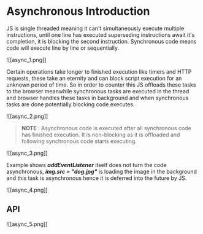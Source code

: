 # **Asynchronous Introduction**

JS is single threaded meaning it can't simultaneously execute multiple instructions, until one line has executed superseding instructions await it's completion, it is blocking the second instruction.
Synchronous code means code will execute line by line or sequentially.

![[async_1.png]]

Certain operations take longer to finished execution like timers and HTTP requests, these take an eternity and can block script execution for an unknown period of time. So in order to counter this JS offloads these tasks to the browser meanwhile synchronous tasks are executed in the thread and browser handles these tasks in background and when synchronous tasks are done potentially blocking code executes.

![[async_2.png]]

> **NOTE** : Asynchronous code is executed after all synchronous code has finished execution. It is non-blocking as it is offloaded and following synchronous code starts executing.

![[async_3.png]]

Example shows ***addEventListener*** itself does not turn the code asynchronous,  ***img.src = "dog.jpg"***  is loading the image in the background and this task is asynchronous hence it is deferred into the future by JS.

![[async_4.png]]

## **API**

![[async_5.png]]
